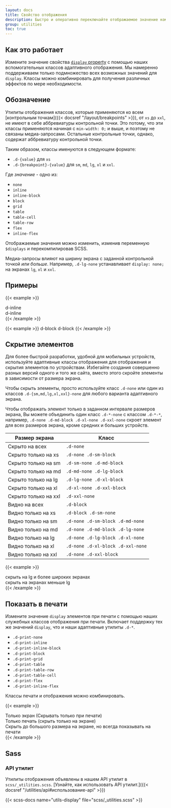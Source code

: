 ```yaml
---
layout: docs
title: Свойство отображения
description: Быстро и оперативно переключайте отображаемое значение компонентов и многое другое с помощью наших утилит для отображения. Включает поддержку некоторых из наиболее распространенных значений, а также некоторые дополнительные функции для управления отображением при печати.
group: utilities
toc: true
---
```


## Как это работает

Измените значение свойства [`display` property](https://developer.mozilla.org/en-US/docs/Web/CSS/display) с помощью наших вспомогательных классов адаптивного отображения. Мы намеренно поддерживаем только подмножество всех возможных значений для `display`. Классы можно комбинировать для получения различных эффектов по мере необходимости.

## Обозначение

Утилиты отображения классов, которые применяются ко всем [контрольным точкам]({{< docsref "/layout/breakpoints" >}}), от `xs` до `xxl`, не имеют в себе аббревиатуры контрольной точки. Это потому, что эти классы применяются начиная с `min-width: 0;` и выше, и поэтому не связаны медиа-запросами. Остальные контрольные точки, однако, содержат аббревиатуру контрольной точки.

Таким образом, классы именуются в следующем формате:

- `.d-{value}` для `xs`
- `.d-{breakpoint}-{value}` для `sm`, `md`, `lg`, `xl` и `xxl`.

Где *значение* - одно из:

- `none`
- `inline`
- `inline-block`
- `block`
- `grid`
- `table`
- `table-cell`
- `table-row`
- `flex`
- `inline-flex`

Отображаемые значения можно изменить, изменив переменную `$displays` и перекомпилировав SCSS.

Медиа-запросы влияют на ширину экрана с заданной контрольной точкой *или больше*. Например, `.d-lg-none` устанавливает `display: none;` на экранах `lg`, `xl` и `xxl`.

## Примеры

{{< example >}}
<div class="d-inline p-2 bg-primary text-white">d-inline</div>
<div class="d-inline p-2 bg-dark text-white">d-inline</div>
{{< /example >}}

{{< example >}}
<span class="d-block p-2 bg-primary text-white">d-block</span>
<span class="d-block p-2 bg-dark text-white">d-block</span>
{{< /example >}}

## Скрытие элементов

Для более быстрой разработки, удобной для мобильных устройств, используйте адаптивные классы отображения для отображения и скрытия элементов по устройствам. Избегайте создания совершенно разных версий одного и того же сайта, вместо этого скройте элементы в зависимости от размера экрана.

Чтобы скрыть элементы, просто используйте класс `.d-none` или один из классов `.d-{sm,md,lg,xl,xxl}-none` для любого варианта адаптивного экрана.

Чтобы отображать элемент только в заданном интервале размеров экрана, Вы можете объединить один класс `.d-*-none` с классом `.d-*-*`, например, `.d-none .d-md-block .d-xl-none .d-xxl-none` скроет элемент для всех размеров экрана, кроме средних и больших устройств.

<table class="table">
  <thead>
    <tr>
      <th>Размер экрана</th>
      <th>Класс</th>
    </tr>
  </thead>
  <tbody>
    <tr>
      <td>Скрыто на всех</td>
      <td><code>.d-none</code></td>
    </tr>
    <tr>
      <td>Скрыто только на xs</td>
      <td><code>.d-none .d-sm-block</code></td>
    </tr>
    <tr>
      <td>Скрыто только на sm</td>
      <td><code>.d-sm-none .d-md-block</code></td>
    </tr>
    <tr>
      <td>Скрыто только на md</td>
      <td><code>.d-md-none .d-lg-block</code></td>
    </tr>
    <tr>
      <td>Скрыто только на lg</td>
      <td><code>.d-lg-none .d-xl-block</code></td>
    </tr>
    <tr>
      <td>Скрыто только на xl</td>
      <td><code>.d-xl-none .d-xxl-block</code></td>
    </tr>
    <tr>
      <td>Скрыто только на xxl</td>
      <td><code>.d-xxl-none</code></td>
    </tr>
    <tr>
      <td>Видно на всех</td>
      <td><code>.d-block</code></td>
    </tr>
    <tr>
      <td>Видно только на xs</td>
      <td><code>.d-block .d-sm-none</code></td>
    </tr>
    <tr>
      <td>Видно только на sm</td>
      <td><code>.d-none .d-sm-block .d-md-none</code></td>
    </tr>
    <tr>
      <td>Видно только на md</td>
      <td><code>.d-none .d-md-block .d-lg-none</code></td>
    </tr>
    <tr>
      <td>Видно только на lg</td>
      <td><code>.d-none .d-lg-block .d-xl-none</code></td>
    </tr>
    <tr>
      <td>Видно только на xl</td>
      <td><code>.d-none .d-xl-block .d-xxl-none</code></td>
    </tr>
    <tr>
      <td>Видно только на xxl</td>
      <td><code>.d-none .d-xxl-block</code></td>
    </tr>
  </tbody>
</table>

{{< example >}}
<div class="d-lg-none">скрыть на lg и более широких экранах</div>
<div class="d-none d-lg-block">скрыть на экранах меньше lg</div>
{{< /example >}}

## Показать в печати

Измените значение `display` элементов при печати с помощью наших служебных классов отображения при печати. Включает поддержку тех же значений `display`, что и наши адаптивные утилиты `.d-*`.

- `.d-print-none`
- `.d-print-inline`
- `.d-print-inline-block`
- `.d-print-block`
- `.d-print-grid`
- `.d-print-table`
- `.d-print-table-row`
- `.d-print-table-cell`
- `.d-print-flex`
- `.d-print-inline-flex`

Классы печати и отображения можно комбинировать.

{{< example >}}
<div class="d-print-none">Только экран (Скрывать только при печати)</div>
<div class="d-none d-print-block">Только печать (скрыть только на экране)</div>
<div class="d-none d-lg-block d-print-block">Скрыть до большого размера на экране, но всегда показывать на печати</div>
{{< /example >}}

## Sass

### API утилит

Утилиты отображения объявлены в нашем API утилит в `scss/_utilities.scss`. [Узнайте, как использовать API утилит.]({{< docsref "/utilities/api#использование-api" >}})

{{< scss-docs name="utils-display" file="scss/_utilities.scss" >}}
